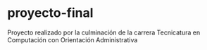 # proyecto-final

Proyecto realizado por la culminación de la carrera Tecnicatura en Computación con Orientación Administrativa
